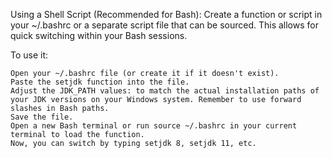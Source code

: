 Using a Shell Script (Recommended for Bash):
Create a function or script in your ~/.bashrc or a separate script file that can be sourced. This allows for quick switching within your Bash sessions.

To use it:

    Open your ~/.bashrc file (or create it if it doesn't exist).
    Paste the setjdk function into the file.
    Adjust the JDK_PATH values: to match the actual installation paths of your JDK versions on your Windows system. Remember to use forward slashes in Bash paths.
    Save the file.
    Open a new Bash terminal or run source ~/.bashrc in your current terminal to load the function.
    Now, you can switch by typing setjdk 8, setjdk 11, etc.
